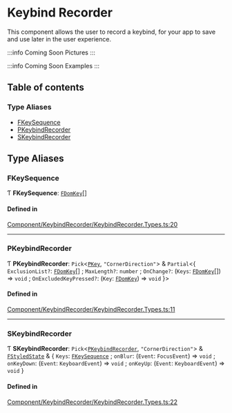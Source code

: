 # Keybind Recorder

This component allows the user to record a keybind, for your app to save and use later in the user experience.

:::info Coming Soon
Pictures
:::

:::info Coming Soon
Examples
:::

## Table of contents

### Type Aliases

- [FKeySequence](keybind-recorder.md#fkeysequence)
- [PKeybindRecorder](keybind-recorder.md#pkeybindrecorder)
- [SKeybindRecorder](keybind-recorder.md#skeybindrecorder)

## Type Aliases

### FKeySequence

Ƭ **FKeySequence**: [`FDomKey`](key.md#fdomkey)[]

#### Defined in

[Component/KeybindRecorder/KeybindRecorder.Types.ts:20](https://github.com/GageSorrell/FluentReactKeybinds/blob/b173d2b/Source/Component/KeybindRecorder/KeybindRecorder.Types.ts#L20)

___

### PKeybindRecorder

Ƭ **PKeybindRecorder**: `Pick`\<[`PKey`](key.md#pkey), ``"CornerDirection"``\> & `Partial`\<\{ `ExclusionList?`: [`FDomKey`](key.md#fdomkey)[] ; `MaxLength?`: `number` ; `OnChange?`: (`Keys`: [`FDomKey`](key.md#fdomkey)[]) => `void` ; `OnExcludedKeyPressed?`: (`Key`: [`FDomKey`](key.md#fdomkey)) => `void`  }\>

#### Defined in

[Component/KeybindRecorder/KeybindRecorder.Types.ts:11](https://github.com/GageSorrell/FluentReactKeybinds/blob/b173d2b/Source/Component/KeybindRecorder/KeybindRecorder.Types.ts#L11)

___

### SKeybindRecorder

Ƭ **SKeybindRecorder**: `Pick`\<[`PKeybindRecorder`](keybind-recorder.md#pkeybindrecorder), ``"CornerDirection"``\> & [`FStyledState`](../interfaces/Utility_Utility_Types.FStyledState.md) & \{ `Keys`: [`FKeySequence`](keybind-recorder.md#fkeysequence) ; `onBlur`: (`Event`: `FocusEvent`) => `void` ; `onKeyDown`: (`Event`: `KeyboardEvent`) => `void` ; `onKeyUp`: (`Event`: `KeyboardEvent`) => `void`  }

#### Defined in

[Component/KeybindRecorder/KeybindRecorder.Types.ts:22](https://github.com/GageSorrell/FluentReactKeybinds/blob/b173d2b/Source/Component/KeybindRecorder/KeybindRecorder.Types.ts#L22)

